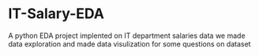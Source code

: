 # IT-Salary-EDA
A python EDA project  implented on IT department salaries data we made data exploration and made data visulization for some questions on dataset
